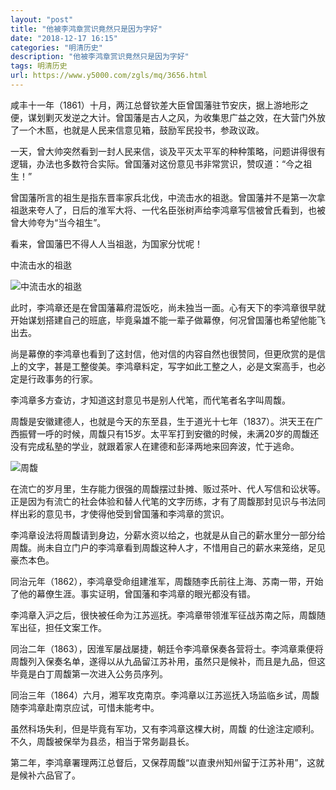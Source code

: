 ```yaml
---
layout: "post"
title: "他被李鸿章赏识竟然只是因为字好"
date: "2018-12-17 16:15"
categories: "明清历史"
description: "他被李鸿章赏识竟然只是因为字好"
tags: 明清历史
url: https://www.y5000.com/zgls/mq/3656.html
---
```






咸丰十一年（1861）十月，两江总督钦差大臣曾国藩驻节安庆，据上游地形之便，谋划剿灭发逆之大计。曾国藩是古人之风，为收集思广益之效，在大营门外放了一个木匦，也就是人民来信意见箱，鼓励军民投书，参政议政。

一天，曾大帅突然看到一封人民来信，谈及平灭太平军的种种策略，问题讲得很有逻辑，办法也多数符合实际。曾国藩对这份意见书非常赏识，赞叹道：“今之祖生！”

曾国藩所言的祖生是指东晋率家兵北伐，中流击水的祖逖。曾国藩并不是第一次拿祖逖来夸人了，日后的淮军大将、一代名臣张树声给李鸿章写信被曾氏看到，也被曾大帅夸为“当今祖生”。

看来，曾国藩巴不得人人当祖逖，为国家分忧呢！

中流击水的祖逖

![中流击水的祖逖](/uploads/allimg/161020/8-161020151044350.PNG)

此时，李鸿章还是在曾国藩幕府混饭吃，尚未独当一面。心有天下的李鸿章很早就开始谋划搭建自己的班底，毕竟枭雄不能一辈子做幕僚，何况曾国藩也希望他能飞出去。

尚是幕僚的李鸿章也看到了这封信，他对信的内容自然也很赞同，但更欣赏的是信上的文字，甚是工整俊美。李鸿章料定，写字如此工整之人，必是文案高手，也必定是行政事务的行家。

李鸿章多方查访，才知道这封意见书是别人代笔，而代笔者名字叫周馥。

周馥是安徽建德人，也就是今天的东至县，生于道光十七年（1837）。洪天王在广西振臂一呼的时候，周馥只有15岁。太平军打到安徽的时候，未满20岁的周馥还没有完成私塾的学业，就跟着家人在建德和彭泽两地来回奔波，忙于逃命。

![周馥](/uploads/allimg/161020/8-161020144913245.PNG)

在流亡的岁月里，生存能力很强的周馥摆过卦摊、贩过茶叶、代人写信和讼状等。正是因为有流亡的社会体验和替人代笔的文字历练，才有了周馥那封见识与书法同样出彩的意见书，才使得他受到曾国藩和李鸿章的赏识。

李鸿章设法将周馥请到身边，分薪水资以给之，也就是从自己的薪水里分一部分给周馥。尚未自立门户的李鸿章看到周馥这种人才，不惜用自己的薪水来笼络，足见豪杰本色。

同治元年（1862），李鸿章受命组建淮军，周馥随李氏前往上海、苏南一带，开始了他的幕僚生涯。事实证明，曾国藩和李鸿章的眼光都没有错。

李鸿章入沪之后，很快被任命为江苏巡抚。李鸿章带领淮军征战苏南之际，周馥随军出征，担任文案工作。

同治二年（1863），因淮军屡战屡捷，朝廷令李鸿章保奏各营将士。李鸿章乘便将周馥列入保奏名单，遂得以从九品留江苏补用，虽然只是候补，而且是九品，但这毕竟是白丁周馥第一次进入公务员序列。

同治三年（1864）六月，湘军攻克南京。李鸿章以江苏巡抚入场监临乡试，周馥随李鸿章赴南京应试，可惜未能考中。

虽然科场失利，但是毕竟有军功，又有李鸿章这棵大树，周馥 的仕途注定顺利。不久，周馥被保举为县丞，相当于常务副县长。

第二年，李鸿章署理两江总督后，又保荐周馥“以直隶州知州留于江苏补用”，这就是候补六品官了。

